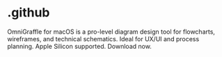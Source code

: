# .github
OmniGraffle for macOS is a pro-level diagram design tool for flowcharts, wireframes, and technical schematics. Ideal for UX/UI and process planning. Apple Silicon supported. Download now.
